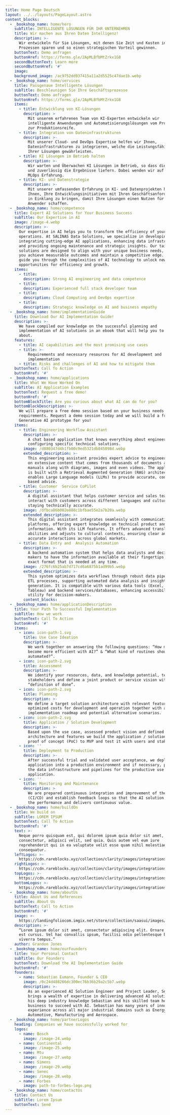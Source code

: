 ```yaml
---
title: Home Page Deutsch
layout: ../../layouts/PageLayout.astro
content_blocks:
  - _bookshop_name: home/hero
    subTitle: INTELLIGENTE LÖSUNGEN FÜR IHR UNTERNEHMEN
    title: Wir machen aus Ihren Daten Intelligenz!
    description: >-
      Wir entwickeln für Sie Lösungen, mit denen Sie Zeit und Kosten in Ihren
      Prozessen sparen und so einen strategischen Vorteil gewinnen.
    buttonText: Demo anfragen
    buttonHref: https://forms.gle/2ApMLBfbMtZrkx1G8
    secondButtonText: Learn more
    secondButtonHref: '#'
    image:
    background_image: /ac9752dd937415a11a2d5525c47dae1b.webp
  - _bookshop_name: home/services
    title: Passgenaue Intelligente Lösungen
    subTitle: Beschleunigen Sie Ihre Geschäftsprozesse
    buttonText: Demo anfragen
    buttonHref: https://forms.gle/2ApMLBfbMtZrkx1G8
    items:
      - title: Entwicklung von KI-Lösungen
        description: >
          Mit unserem erfahrenen Team von KI-Experten entwickeln wir
          intelligente Anwendungen und Automatisierungslösungen vom Prototyp bis
          zur Produktionsreife.
      - title: Integration von Dateninfrastrukturen
        description: >-
          Mit unserer Cloud- und DevOps Expertise helfen wir Ihnen,
          Dateninfrastrukturen zu integrieren, welche die Leistungsfähigkeit
          Ihrer Lösungen gewährleisten.
      - title: KI Lösungen im Betrieb halten
        description: >-
          Wir warten und Überwachen KI Lösungen im Betrieb, so dass diese sicher
          und zuverlässig die Ergebnisse liefern. Dabei wenden wir auf unsere
          MLOps Erfahrung.
      - title: KI- und Datenstrategie
        description: >-
          Mit unserer umfassenden Erfahrung in KI- und Datenprojekten helfen wir
          Ihnen, Ihre Entwicklungsinitiativen mit Ihren Geschäftsanforderungen
          in Einklang zu bringen, damit Ihre Lösungen einen Nutzen für die
          Anwender schaffen.
  - _bookshop_name: home/competence
    title: Expert AI Solutions for Your Business Success
    subTitle: Our Expertise in AI
    image: /image-4.webp
    description: >-
      Our expertise in AI helps you to transform the efficiency of your business
      operations. At SALINAS Data Solutions, we specialize in developing and
      integrating cutting-edge AI applications, enhancing data infrastructures,
      and providing ongoing maintenance and strategic insights. Our tailored
      solutions are designed to align with your unique business needs, ensuring
      you achieve measurable outcomes and maintain a competitive edge. Let us
      guide you through the complexities of AI technology to unlock new
      opportunities for efficiency and growth.
    items:
      - title:
        description: Strong AI engineering and data competence
      - title:
        description: Experienced full stack developer team
      - title:
        description: Cloud Computing and DevOps expertise
      - title:
        description: Strategic knowledge on AI and business empathy
  - _bookshop_name: home/implementationGuide
    title: Download Our AI Implementation Guide!
    description: >-
      We have compiled our knowledge on the successful planning and
      implementation of AI solutions in an ebook that will help you to learn
      about.
    features:
      - title: AI capabilities and the most promising use cases
      - title: >-
          Requirements and necessary resources for AI development and
          implementation
      - title: Risks and challenges of AI and how to mitigate them
    buttonText: Call To Action
    buttonHref: '#'
  - _bookshop_name: home/applications
    title: What We Have Worked On
    subTitle: AI Application Examples
    buttonText: Request a free demo!
    buttonHref: '#'
    bottomBlockTitle: Are you curious about what AI can do for you?
    bottomBlockDescription: >-
      We will prepare a free demo session based on your business needs and
      requirements. Request a demo session today and we will build a free
      Generative AI prototype for you!
    items:
      - title: Engineering Workflow Assistant
        description: >-
          A chat based application that knows everything about engineering and
          configuring specific technical solutions.
        image: /d880347d4b1fb00c9ed5321db845098d.webp
        extended_description: >-
          This engineering assistant provides expert advice to engineers based
          on extensive content that comes from thousands of documents and
          manuals along with diagrams, images and even videos. The application
          is built with a Retrieval Augmented Generation (RAG) architecture that
          enables Large Language models (LLMs) to provide accurate, context
          based advice.
      - title: Customer  Service CoPilot
        description: >-
          A digital assistant that helps customer service and sales teams to
          interact with customers across different languages and cultures while
          staying technically accurate.
        image: /dfbca86b002e888c1bfbae55e2a7b20a.webp
        extended_description: >-
          This digital assistant integrates seamlessly with communication
          platforms, offering expert knowledge on technical product and service
          information. With its LLM features, It offers advanced translation
          abilities and adjusts to cultural contexts, ensuring clear and
          accurate interactions across global markets.
      - title: Data Entry and  Analysis Automation
        description: >-
          A backend automation system that helps data analysts and decision
          makers to have the information available at their fingertips in the
          exact format that is needed at any time.
        image: /276fc6b25ab7d717cd6a6875b1ad99b5.webp
        extended_description: >-
          This system optimizes data workflows through robust data pipelines and
          ETL processes, supporting automated data analysis and insight
          generation. It is compatible with various data tools (Excel, PowerBI,
          Tableau) and backend services/databases, enhancing accessibility and
          utility for decision-makers.
        content_blocks:
  - _bookshop_name: home/applicationDescription
    title: Your Path To Successful Implementation
    subTitle: How we work
    buttonText: Call To Action
    buttonHref: '#'
    items:
      - icon: icon-path-1.svg
        title: Use Case Ideation
        description: >-
          We work together on answering the following questions: “How might we
          become more efficient with AI?” & “What kind of routines should be
          automated?”.
      - icon: icon-path-2.svg
        title: Assessment
        description: >-
          We identify your resources, data, and knowledge potential, teams and
          stakeholders and define a joint product or service vision with a clear
          “definition of done”.
      - icon: icon-path-2.svg
        title: Planning
        description: >-
          We define a target solution architecture with relevant features and
          optimized costs for development and operation together with an
          implementation roadmap and potential alternative scenarios.
      - icon: icon-path-2.svg
        title: Application / Solution Development
        description: >-
          Based upon the use case, assessed product vision and defined
          architecture and features we build the application / solution from
          proof of concept (PoC) to MVP and test it with users and stakeholders.
      - icon: ''
        title: Deployment to Production
        description: >-
          After successful trial and validated user acceptance, we deploy the
          application into a production environment and if necessary, prepare
          the data infrastructure and pipelines for the productive use of the AI
          application.
      - icon: ''
        title: Monitoring and Maintenance
        description: >
          We are prepared continuous integration and improvement of the solution
          (CI/CD) and establish feedback loops so that the AI solution keeps up
          the performance and delivers continuous value.
  - _bookshop_name: home/buildOn
    title: We build on
    subTitle: LOREM IPSUM
    buttonText: Call To Action
    buttonHref: '#'
    text: >-
      Neque porro quisquam est, qui dolorem ipsum quia dolor sit amet,
      consectetur, adipisci velit, sed quia. Quis autem vel eum iure
      reprehenderit qui in ea voluptate velit esse quam nihil molestiae
      consequatur.
    leftLogos: >-
      https://cdn.rareblocks.xyz/collection/clarity/images/integrations/3/left-logos.png
    rightLogos: >-
      https://cdn.rareblocks.xyz/collection/clarity/images/integrations/3/right-logos.png
    topLogos: >-
      https://cdn.rareblocks.xyz/collection/clarity/images/integrations/3/top-logos.png
    bottomLogos: >-
      https://cdn.rareblocks.xyz/collection/clarity/images/integrations/3/bottom-logos.png
  - _bookshop_name: home/aboutUs
    title: About Us and References
    subTitle: About Us
    buttonText: Call to Action
    buttonHref: '#'
    image: >-
      https://landingfoliocom.imgix.net/store/collection/saasui/images/features/9/feature-9.png
    description: >-
      “Lorem ipsum dolor sit amet, consectetur adipiscing elit. Ornare non sed
      est cursus. Vel hac convallis ipsum, facilisi odio pellentesque bibendum
      viverra tempus.”
    author: Grandon Jones
  - _bookshop_name: home/ourFounders
    title: Your Personal Contact
    subTitle: Our Founders
    buttonText: Download the AI Implementation Guide
    buttonHref: '#'
    founders:
      - name: Sebastian Eumann, Founder & CEO
        image: /0c24d488266dc300ec76b36b29a2c5b7.webp
        description: >-
          As an experienced AI Solution Engineer and Project Leader, Sebastian
          brings a wealth of expertise in delivering advanced AI solutions. With
          his deep industry knowledge Sebastian and his skilled team help your
          business to succeed with AI. Sebastian has many years of innovation
          experience across all major industrial domains such as Energy,
          Automotive, Manufacturing and Aerospace.
  - _bookshop_name: home/partnerLogos
    heading: Companies we have successfully worked for
    logos:
      - name: Bosch
        image: /image-24.webp
      - name: Continental
        image: /image-25.webp
      - name: Mtu
        image: /image-27.webp
      - name: Simens
        image: /image-29.webp
      - name: Senec
        image: /image-28.webp
      - name: Forbes
        image: path-to-forbes-logo.png
  - _bookshop_name: home/contactUs
    title: Contact Us
    subTitle: Lorem Ipsum
    buttonText: Send
---
```

